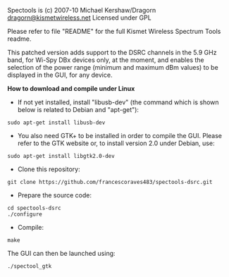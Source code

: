 Spectools is (c) 2007-10 Michael Kershaw/Dragorn <dragorn@kismetwireless.net>
Licensed under GPL

Please refer to file "README" for the full Kismet Wireless Spectrum Tools readme.

This patched version adds support to the DSRC channels in the 5.9 GHz band, for Wi-Spy DBx devices only, at the moment, and enables the selection of the power range (minimum and maximum dBm values) to be displayed in the GUI, for any device.

**How to download and compile under Linux**
* If not yet installed, install "libusb-dev" (the command which is shown below is related to Debian and "apt-get"):
```
sudo apt-get install libusb-dev
```
* You also need GTK+ to be installed in order to compile the GUI. Please refer to the GTK website or, to install version 2.0 under Debian, use:
```
sudo apt-get install libgtk2.0-dev
```
* Clone this repository:
```
git clone https://github.com/francescoraves483/spectools-dsrc.git
```
* Prepare the source code:
```
cd spectools-dsrc
./configure
```
* Compile:
```
make
```

The GUI can then be launched using:
```
./spectool_gtk
```